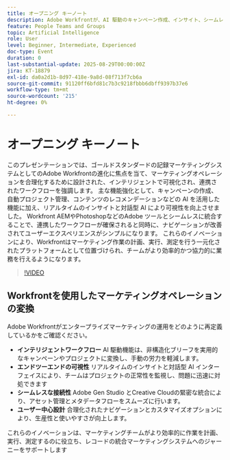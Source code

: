 ```yaml
---
title: オープニング キーノート
description: Adobe Workfrontが、AI 駆動のキャンペーン作成、インサイト、シームレスなAdobe統合により、インテリジェントで可視化され、連携されたワークフローを強化する方法を説明します。
feature: People Teams and Groups
topic: Artificial Intelligence
role: User
level: Beginner, Intermediate, Experienced
doc-type: Event
duration: 0
last-substantial-update: 2025-08-29T00:00:00Z
jira: KT-18879
exl-id: da0a2d1b-8d97-418e-9a8d-08f713f7cb6a
source-git-commit: 91120ff6bfd81c7b3c9218fbbb6dbff9397b37e6
workflow-type: tm+mt
source-wordcount: '215'
ht-degree: 0%

---
```


# オープニング キーノート

このプレゼンテーションでは、ゴールドスタンダードの記録マーケティングシステムとしてのAdobe Workfrontの進化に焦点を当て、マーケティングオペレーションを合理化するために設計された、インテリジェントで可視化され、連携されたワークフローを強調します。 主な機能強化として、キャンペーンの作成、自動プロジェクト管理、コンテンツのレコメンデーションなどの AI を活用した機能に加え、リアルタイムのインサイトと対話型 AI により可視性を向上させました。 Workfront AEMやPhotoshopなどのAdobe ツールとシームレスに統合することで、連携したワークフローが確保されると同時に、ナビゲーションが改善されてユーザーエクスペリエンスがシンプルになります。 これらのイノベーションにより、Workfrontはマーケティング作業の計画、実行、測定を行う一元化されたプラットフォームとして位置づけられ、チームがより効率的かつ協力的に業務を行えるようになります。

>[!VIDEO](https://video.tv.adobe.com/v/3471499/?learn=on&enablevpops)

## Workfrontを使用したマーケティングオペレーションの変換

Adobe Workfrontがエンタープライズマーケティングの運用をどのように再定義しているかをご確認ください。

* **インテリジェントワークフロー** AI 駆動機能は、非構造化ブリーフを実用的なキャンペーンやプロジェクトに変換し、手動の労力を軽減します。
* **エンドツーエンドの可視性** リアルタイムのインサイトと対話型 AI インターフェイスにより、チームはプロジェクトの正常性を監視し、問題に迅速に対処できます
* **シームレスな接続性** Adobe Gen Studio とCreative Cloudの緊密な統合により、アセット管理とメタデータフローをスムーズに行います。
* **ユーザー中心設計** 合理化されたナビゲーションとカスタマイズオプションにより、生産性と使いやすさが向上します。

これらのイノベーションは、マーケティングチームがより効率的に作業を計画、実行、測定するのに役立ち、レコードの統合マーケティングシステムへのジャーニーをサポートします
